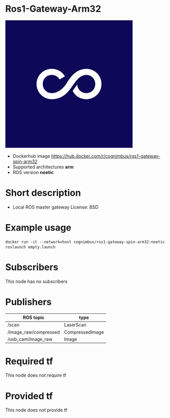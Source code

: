 # Ros1-Gateway-Arm32

<img src="./ros1-gateway-arm32/nimbusc.jpg" alt="ros1-gateway-arm32" width="400"/>

* Dockerhub image https://hub.docker.com/r/cognimbus/ros1-gateway-spin-arm32
* Supported architectures <b>arm</b>
* ROS version <b>noetic</b>

# Short description
* Local ROS master gateway
License: BSD

# Example usage
```
docker run -it --network=host cognimbus/ros1-gateway-spin-arm32:noetic roslaunch empty.launch
```

# Subscribers
This node has no subscribers


# Publishers
ROS topic | type
--- | ---
/scan | LaserScan
/image_raw/compressed | CompressedImage
/usb_cam/image_raw | Image


# Required tf
This node does not require tf


# Provided tf
This node does not provide tf


